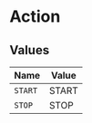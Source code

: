 # Action


## Values

| Name    | Value   |
| ------- | ------- |
| `START` | START   |
| `STOP`  | STOP    |